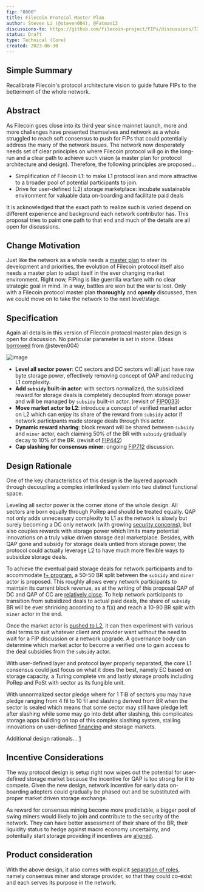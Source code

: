 ```yaml
---
fip: "0000"
title: Filecoin Protocol Master Plan
author: Steven Li (@steven004), @Fatman13
discussions-to: https://github.com/filecoin-project/FIPs/discussions/725
status: Draft
type: Technical (Core)
created: 2023-06-30
---
```


## Simple Summary

Recalibrate Filecoin's protocol architecture vision to guide future FIPs to the betterment of the whole network.

## Abstract

As Filecoin goes close into its third year since mainnet launch, more and more challenges have presented themselves and network as a whole struggled to reach soft consensus to push for FIPs that could potentially address the many of the network issues. The network now desperately needs set of clear principles on where Filecoin protocol will go in the long-run and a clear path to achieve such vision (a master plan for protocol architecture and design). Therefore, the following principles are proposed...

- Simplification of Filecoin L1: to make L1 protocol lean and more attractive to a broader pool of potential participants to join.
- Drive for user-defined (L2) storage marketplace: incubate sustainable environment for valuable data on-boarding and facilitate paid deals

It is acknowledged that the exact path to realize such is varied depend on different experience and background each network contributor has. This proposal tries to paint one path to that end and much of the details are all open for discussions.

## Change Motivation

Just like the network as a whole needs a [master plan](https://www.youtube.com/watch?v=HrqavbeDDY0) to steer its development and priorities, the evolution of Filecoin protocol itself also needs a master plan to adapt itself in the ever changing market environment. Right now, FIPing is like guerrilla warfare with no clear strategic goal in mind. In a way, battles are won but the war is lost. Only with a Filecoin protocol master plan **thoroughly** and **openly** discussed, then we could move on to take the network to the next level/stage.

##  Specification

Again all details in this version of Filecoin protocol master plan design is open for discussion. No particular parameter is set in stone. (Ideas [borrowed](https://mp.weixin.qq.com/s/1nz9MjMBxvsydLZy3LiUYA) from @steven004)

![image](https://github.com/ipfs-force-community/discourse/assets/1591330/256a0baa-d738-422e-af56-bf26569f2606)

- **Level all sector power**: CC sectors and DC sectors will all just have raw byte storage power, effectively removing concept of QAP and reducing L1 complexity.
- **Add `subsidy` built-in actor**: with sectors normalized, the subsidized reward for storage deals is completely decoupled from storage power and will be managed by `subsidy` built-in actor. (revisit of [FIP0033](https://github.com/filecoin-project/FIPs/blob/master/FIPS/fip-0033.md))
- **Move market actor to L2**: introduce a concept of verified market actor on L2 which can enjoy its share of the reward from `subsidy` actor if network participants made storage deals through this actor. 
- **Dynamic reward sharing**: block reward will be shared between `subsidy` and `miner` actor, each claiming 50% of the BR with `subsidy` gradually decay to 10% of the BR. (revisit of [FIP442](https://github.com/filecoin-project/FIPs/discussions/442))
- **Cap slashing for consensus miner**: ongoing [FIP712](https://github.com/filecoin-project/FIPs/discussions/712) discussion.

## Design Rationale

One of the key characteristics of this design is the layered approach through decoupling a complex interlinked system into two distinct functional space.

Leveling all sector power is the corner stone of the whole design. All sectors are born equally through PoRep and should be treated equally. QAP not only adds unnecessary complexity to L1 as the network is slowly but surely becoming a DC only network (with growing [security concerns](https://github.com/filecoin-project/FIPs/discussions/554#discussioncomment-4605247)), but also couples rewards with storage power which limits many potential innovations on a truly value driven storage deal marketplace. Besides, with QAP gone and subsidy for storage deals untied from storage power, the protocol could actually leverage L2 to have much more flexible ways to subsidize storage deals. 

To achieve the eventual paid storage deals for network participants and to accommodate [f+ program](https://github.com/filecoin-project/FIPs/discussions/636#discussioncomment-5076101), a 50-50 BR split between the `subsidy` and `miner` actor is proposed. This roughly allows every network participants to maintain its current block revenue, as at the writing of this proposal QAP of DC and QAP of CC are [relatively close](https://filscan.io/). To help  network participants to transition from subsidized deals to actual paid deals, the share of `subsidy` BR will be ever shrinking according to a f(x) and reach a 10-90 BR split with `miner` actor in the end.

Once the market actor is [pushed to L2](https://github.com/filecoin-project/FIPs/discussions/554#discussioncomment-4376052), it can then experiment with various deal terms to suit whatever client and provider want without the need to wait for a FIP discussion or a network upgrade. A governance body can determine which market actor to become a verified one to gain access to the deal subsidies from the `subsidy` actor. 

With user-defined layer and protocol layer properly separated, the core L1 consensus could just focus on what it does the best, namely EC based on storage capacity, a Turing complete vm and lastly storage proofs including PoRep and PoSt with sector as its fungible unit.

With unnormalized sector pledge where for 1 TiB of sectors you may have pledge ranging from 4 fil to 10 fil and slashing derived from BR when the sector is sealed which means that some sector may still have pledge left after slashing while some may go into debt after slashing, this complicates storage apps building on top of this complex slashing system, stalling innovations on user-defined [financing](https://github.com/filecoin-project/FIPs/discussions/691#discussioncomment-5817293) and storage markets. 

Additional design rationals... [1](https://github.com/filecoin-project/FIPs/discussions/725#discussioncomment-6191921)

## Incentive Considerations

The way protocol design is setup right now wipes out the potential for user-defined storage market because the incentive for QAP is too strong for it to compete. Given the new design, network incentive for early data on-boarding adopters could gradually be phased out and be substituted with proper market driven storage exchange. 

As reward for consensus mining become more predictable, a bigger pool of swing miners would likely to join and contribute to the security of the network. They can have better assessment of their share of the BR, their liquidity status to hedge against macro economy uncertainty, and potentially start storage providing if incentives are [aligned](https://github.com/filecoin-project/FIPs/discussions/712#discussioncomment-6108272).

## Product consideration

With the above design, it also comes with explicit [separation of roles](https://github.com/filecoin-project/FIPs/discussions/636#discussioncomment-5096322), namely consensus miner and storage provider, so that they could co-exist and each serves its purpose in the network.